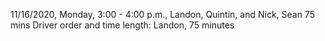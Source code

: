 11/16/2020, Monday, 3:00 - 4:00 p.m., Landon, Quintin, and Nick, Sean 75 mins
Driver order and time length:
Landon, 75 minutes

